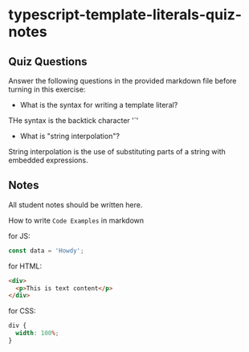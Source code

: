 # typescript-template-literals-quiz-notes

## Quiz Questions

Answer the following questions in the provided markdown file before turning in this exercise:

- What is the syntax for writing a template literal?

THe syntax is the backtick character '`'

- What is "string interpolation"?

String interpolation is the use of substituting parts of a string with embedded expressions.

## Notes

All student notes should be written here.

How to write `Code Examples` in markdown

for JS:

```javascript
const data = 'Howdy';
```

for HTML:

```html
<div>
  <p>This is text content</p>
</div>
```

for CSS:

```css
div {
  width: 100%;
}
```
